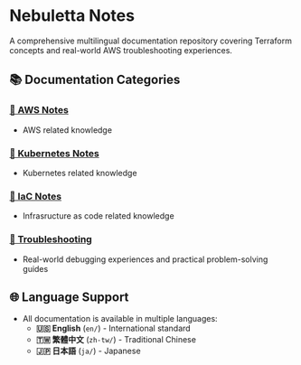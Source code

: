 # Nebuletta Notes

A comprehensive multilingual documentation repository covering Terraform concepts and real-world AWS troubleshooting experiences.

## 📚 Documentation Categories

### [📖 AWS Notes](./aws/README.md)
- AWS related knowledge

### [📖 Kubernetes Notes](./containerization/orchestration/Kubernetes/README.md)
- Kubernetes related knowledge

### [📖 IaC Notes](./iac/README.md)
- Infrasructure as code related knowledge

### [🔧 Troubleshooting](troubleshooting/README.md)
- Real-world debugging experiences and practical problem-solving guides

## 🌐 Language Support

- All documentation is available in multiple languages:
  - **🇺🇸 English** (`en/`) - International standard
  - **🇹🇼 繁體中文** (`zh-tw/`) - Traditional Chinese
  - **🇯🇵 日本語** (`ja/`) - Japanese

